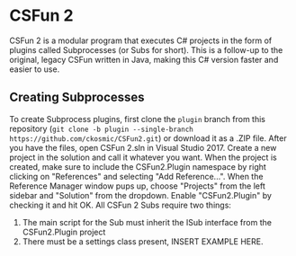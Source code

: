 # CSFun 2 
CSFun 2 is a modular program that executes C# projects in the form of plugins called Subprocesses (or Subs for short).  This is a follow-up to the original, legacy CSFun written in Java, making this C# version faster and easier to use.

## Creating Subprocesses
To create Subprocess plugins, first clone the `plugin` branch from this repository (`git clone -b plugin --single-branch https://github.com/ckosmic/CSFun2.git`) or download it as a .ZIP file.  After you have the files, open CSFun 2.sln in Visual Studio 2017.  Create a new project in the solution and call it whatever you want.  When the project is created, make sure to include the CSFun2.Plugin namespace by right clicking on "References" and selecting "Add Reference...".  When the Reference Manager window pups up, choose "Projects" from the left sidebar and "Solution" from the dropdown.  Enable "CSFun2.Plugin" by checking it and hit OK.
All CSFun 2 Subs require two things:
1. The main script for the Sub must inherit the ISub interface from the CSFun2.Plugin project
2. There must be a settings class present, INSERT EXAMPLE HERE.